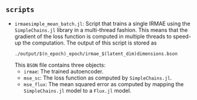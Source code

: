 ## `scripts`

- `irmaesimple_mean_batch.jl`: Script that trains a single IRMAE using the
  `SimpleChains.jl` library in a multi-thread fashion. This means that the
  gradient of the loss function is computed in multiple threads to speed-up the
  computation. The output of this script is stored as
  ```
  ./output/$(n_epoch)_epoch/irmae_$(latent_dim)dimensions.bson
  ```
  This `BSON` file contains three objects:
    - `irmae`: The trained autoencoder.
    - `mse_sc`: The loss function as computed by `SimpleChains.jl`.
    - `mse_flux`: The mean squared error as computed by mapping the
      `SimpleChains.jl` model to a `Flux.jl` model.
